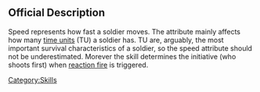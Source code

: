 ## Official Description

Speed represents how fast a soldier moves. The attribute mainly affects
how many [time units](Skills/time_units "wikilink") (TU) a soldier has.
TU are, arguably, the most important survival characteristics of a
soldier, so the speed attribute should not be underestimated. Morever
the skill determines the initiative (who shoots first) when [reaction
fire](reaction_fire "wikilink") is triggered.

[Category:Skills](Category:Skills "wikilink")